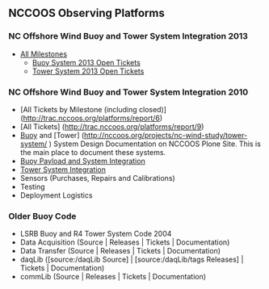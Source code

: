 ## NCCOOS Observing Platforms

### NC Offshore Wind Buoy and Tower System Integration 2013

* [All Milestones](https://github.com/nccoos/platforms/issues/milestones)
  * [Buoy System 2013 Open Tickets](https://github.com/nccoos/platforms/issues?milestone=1&page=1&state=open)
  * [Tower System 2013 Open Tickets](https://github.com/nccoos/platforms/issues?milestone=2&page=1&state=open)

### NC Offshore Wind Buoy and Tower System Integration 2010
 * [All Tickets by Milestone (including closed)] (http://trac.nccoos.org/platforms/report/6)
 * [All Tickets] (http://trac.nccoos.org/platforms/report/9)
 * [Buoy](http://nccoos.org/projects/nc-wind-study/buoy-system/ ) and [Tower] (http://nccoos.org/projects/nc-wind-study/tower-system/ ) System Design Documentation on NCCOOS Plone Site.  This is the main place to document these systems.  
 * [Buoy Payload and System Integration](http://trac.nccoos.org/platforms/milestone/Buoy-System-2010)
 * [Tower System Integration](http://trac.nccoos.org/platforms/milestone/Tower-System-2010)
 * Sensors (Purchases, Repairs and Calibrations)
 * Testing
 * Deployment Logistics

### Older Buoy Code

* LSRB Buoy and R4 Tower System Code 2004
 * Data Acquisition (Source | Releases | Tickets | Documentation)
 * Data Transfer (Source | Releases | Tickets | Documentation)
 * daqLib ([source:/daqLib Source] | [source:/daqLib/tags Releases] | Tickets | Documentation)
 * commLib (Source | Releases | Tickets | Documentation)
